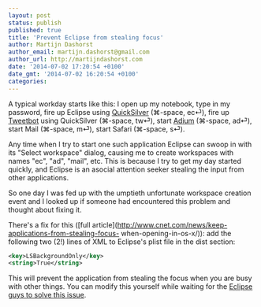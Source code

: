 ```yaml
---
layout: post
status: publish
published: true
title: 'Prevent Eclipse from stealing focus'
author: Martijn Dashorst
author_email: martijn.dashorst@gmail.com
author_url: http://martijndashorst.com
date: '2014-07-02 17:20:54 +0100'
date_gmt: '2014-07-02 16:20:54 +0100'
categories:
---
```


A typical workday starts like this: I open up my notebook, type in my
password, fire up Eclipse using [QuickSilver](http://qsapp.com)
(⌘-space, ec⏎), fire up
[Tweetbot](http://tapbots.com/software/tweetbot/) using QuickSilver
(⌘-space, tw⏎), start [Adium](https://adium.im) (⌘-space, ad⏎), start
Mail (⌘-space, m⏎), start Safari (⌘-space, s⏎).

Any time when I try to start one such application Eclipse can swoop in
with its "Select workspace" dialog, causing me to create workspaces
with names "ec", "ad", "mail", etc. This is because I try to get my day
started quickly, and Eclipse is an asocial attention seeker stealing
the input from other applications.

So one day I was fed up with the umptieth unfortunate workspace
creation event and I looked up if someone had encountered this problem
and thought about fixing it.

There's a fix for this ([full
article](http://www.cnet.com/news/keep-applications-from-stealing-focus-
when-opening-in-os-x/)): add the following two (2!) lines of XML to
Eclipse's plist file in the dist section:

``` xml
<key>LSBackgroundOnly</key>
<string>True</string>
```

This will prevent the application from stealing the focus when you are
busy with other things. You can modify this yourself while waiting for
the [Eclipse guys to solve this
issue](https://bugs.eclipse.org/bugs/show_bug.cgi?id=438694).
